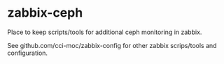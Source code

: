 # zabbix-ceph
Place to keep scripts/tools for additional ceph monitoring in zabbix.

See github.com/cci-moc/zabbix-config for other zabbix scrips/tools and configuration.
